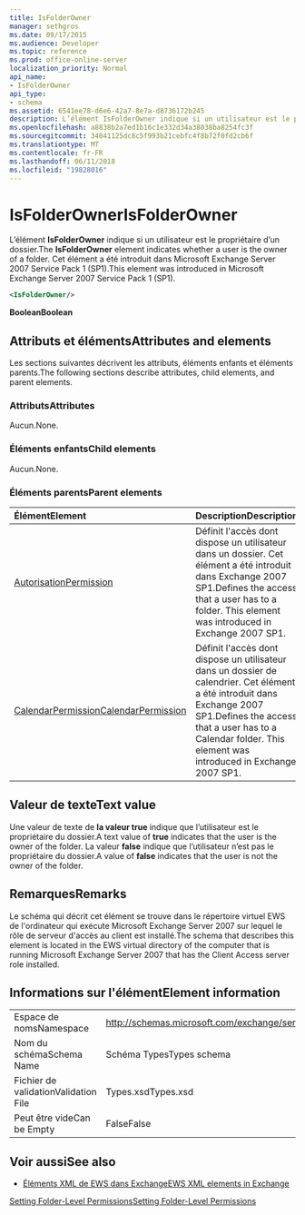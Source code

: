 ```yaml
---
title: IsFolderOwner
manager: sethgros
ms.date: 09/17/2015
ms.audience: Developer
ms.topic: reference
ms.prod: office-online-server
localization_priority: Normal
api_name:
- IsFolderOwner
api_type:
- schema
ms.assetid: 6541ee78-d6e6-42a7-8e7a-d8736172b245
description: L’élément IsFolderOwner indique si un utilisateur est le propriétaire d’un dossier. Cet élément a été introduit dans Microsoft Exchange Server 2007 Service Pack 1 (SP1).
ms.openlocfilehash: a8838b2a7ed1b16c1e332d34a38038ba8254fc3f
ms.sourcegitcommit: 34041125dc8c5f993b21cebfc4f8b72f0fd2cb6f
ms.translationtype: MT
ms.contentlocale: fr-FR
ms.lasthandoff: 06/11/2018
ms.locfileid: "19828016"
---
```

# <a name="isfolderowner"></a><span data-ttu-id="ab3e7-104">IsFolderOwner</span><span class="sxs-lookup"><span data-stu-id="ab3e7-104">IsFolderOwner</span></span>

<span data-ttu-id="ab3e7-105">L’élément **IsFolderOwner** indique si un utilisateur est le propriétaire d’un dossier.</span><span class="sxs-lookup"><span data-stu-id="ab3e7-105">The **IsFolderOwner** element indicates whether a user is the owner of a folder.</span></span> <span data-ttu-id="ab3e7-106">Cet élément a été introduit dans Microsoft Exchange Server 2007 Service Pack 1 (SP1).</span><span class="sxs-lookup"><span data-stu-id="ab3e7-106">This element was introduced in Microsoft Exchange Server 2007 Service Pack 1 (SP1).</span></span> 
  
```xml
<IsFolderOwner/>
```

 <span data-ttu-id="ab3e7-107">**Boolean**</span><span class="sxs-lookup"><span data-stu-id="ab3e7-107">**Boolean**</span></span>
## <a name="attributes-and-elements"></a><span data-ttu-id="ab3e7-108">Attributs et éléments</span><span class="sxs-lookup"><span data-stu-id="ab3e7-108">Attributes and elements</span></span>

<span data-ttu-id="ab3e7-109">Les sections suivantes décrivent les attributs, éléments enfants et éléments parents.</span><span class="sxs-lookup"><span data-stu-id="ab3e7-109">The following sections describe attributes, child elements, and parent elements.</span></span>
  
### <a name="attributes"></a><span data-ttu-id="ab3e7-110">Attributs</span><span class="sxs-lookup"><span data-stu-id="ab3e7-110">Attributes</span></span>

<span data-ttu-id="ab3e7-111">Aucun.</span><span class="sxs-lookup"><span data-stu-id="ab3e7-111">None.</span></span>
  
### <a name="child-elements"></a><span data-ttu-id="ab3e7-112">Éléments enfants</span><span class="sxs-lookup"><span data-stu-id="ab3e7-112">Child elements</span></span>

<span data-ttu-id="ab3e7-113">Aucun.</span><span class="sxs-lookup"><span data-stu-id="ab3e7-113">None.</span></span>
  
### <a name="parent-elements"></a><span data-ttu-id="ab3e7-114">Éléments parents</span><span class="sxs-lookup"><span data-stu-id="ab3e7-114">Parent elements</span></span>

|<span data-ttu-id="ab3e7-115">**Élément**</span><span class="sxs-lookup"><span data-stu-id="ab3e7-115">**Element**</span></span>|<span data-ttu-id="ab3e7-116">**Description**</span><span class="sxs-lookup"><span data-stu-id="ab3e7-116">**Description**</span></span>|
|:-----|:-----|
|[<span data-ttu-id="ab3e7-117">Autorisation</span><span class="sxs-lookup"><span data-stu-id="ab3e7-117">Permission</span></span>](permission.md) <br/> |<span data-ttu-id="ab3e7-p103">Définit l'accès dont dispose un utilisateur dans un dossier. Cet élément a été introduit dans Exchange 2007 SP1.</span><span class="sxs-lookup"><span data-stu-id="ab3e7-p103">Defines the access that a user has to a folder. This element was introduced in Exchange 2007 SP1.</span></span>  <br/> |
|[<span data-ttu-id="ab3e7-120">CalendarPermission</span><span class="sxs-lookup"><span data-stu-id="ab3e7-120">CalendarPermission</span></span>](calendarpermission.md) <br/> |<span data-ttu-id="ab3e7-p104">Définit l'accès dont dispose un utilisateur dans un dossier de calendrier. Cet élément a été introduit dans Exchange 2007 SP1.</span><span class="sxs-lookup"><span data-stu-id="ab3e7-p104">Defines the access that a user has to a Calendar folder. This element was introduced in Exchange 2007 SP1.</span></span>  <br/> |
   
## <a name="text-value"></a><span data-ttu-id="ab3e7-123">Valeur de texte</span><span class="sxs-lookup"><span data-stu-id="ab3e7-123">Text value</span></span>

<span data-ttu-id="ab3e7-124">Une valeur de texte de **la valeur true** indique que l’utilisateur est le propriétaire du dossier.</span><span class="sxs-lookup"><span data-stu-id="ab3e7-124">A text value of **true** indicates that the user is the owner of the folder.</span></span> <span data-ttu-id="ab3e7-125">La valeur **false** indique que l’utilisateur n’est pas le propriétaire du dossier.</span><span class="sxs-lookup"><span data-stu-id="ab3e7-125">A value of **false** indicates that the user is not the owner of the folder.</span></span> 
  
## <a name="remarks"></a><span data-ttu-id="ab3e7-126">Remarques</span><span class="sxs-lookup"><span data-stu-id="ab3e7-126">Remarks</span></span>

<span data-ttu-id="ab3e7-127">Le schéma qui décrit cet élément se trouve dans le répertoire virtuel EWS de l'ordinateur qui exécute Microsoft Exchange Server 2007 sur lequel le rôle de serveur d'accès au client est installé.</span><span class="sxs-lookup"><span data-stu-id="ab3e7-127">The schema that describes this element is located in the EWS virtual directory of the computer that is running Microsoft Exchange Server 2007 that has the Client Access server role installed.</span></span>
  
## <a name="element-information"></a><span data-ttu-id="ab3e7-128">Informations sur l'élément</span><span class="sxs-lookup"><span data-stu-id="ab3e7-128">Element information</span></span>

|||
|:-----|:-----|
|<span data-ttu-id="ab3e7-129">Espace de noms</span><span class="sxs-lookup"><span data-stu-id="ab3e7-129">Namespace</span></span>  <br/> |http://schemas.microsoft.com/exchange/services/2006/types  <br/> |
|<span data-ttu-id="ab3e7-130">Nom du schéma</span><span class="sxs-lookup"><span data-stu-id="ab3e7-130">Schema Name</span></span>  <br/> |<span data-ttu-id="ab3e7-131">Schéma Types</span><span class="sxs-lookup"><span data-stu-id="ab3e7-131">Types schema</span></span>  <br/> |
|<span data-ttu-id="ab3e7-132">Fichier de validation</span><span class="sxs-lookup"><span data-stu-id="ab3e7-132">Validation File</span></span>  <br/> |<span data-ttu-id="ab3e7-133">Types.xsd</span><span class="sxs-lookup"><span data-stu-id="ab3e7-133">Types.xsd</span></span>  <br/> |
|<span data-ttu-id="ab3e7-134">Peut être vide</span><span class="sxs-lookup"><span data-stu-id="ab3e7-134">Can be Empty</span></span>  <br/> |<span data-ttu-id="ab3e7-135">False</span><span class="sxs-lookup"><span data-stu-id="ab3e7-135">False</span></span>  <br/> |
   
## <a name="see-also"></a><span data-ttu-id="ab3e7-136">Voir aussi</span><span class="sxs-lookup"><span data-stu-id="ab3e7-136">See also</span></span>



- [<span data-ttu-id="ab3e7-137">Éléments XML de EWS dans Exchange</span><span class="sxs-lookup"><span data-stu-id="ab3e7-137">EWS XML elements in Exchange</span></span>](ews-xml-elements-in-exchange.md)


[<span data-ttu-id="ab3e7-138">Setting Folder-Level Permissions</span><span class="sxs-lookup"><span data-stu-id="ab3e7-138">Setting Folder-Level Permissions</span></span>](http://msdn.microsoft.com/library/c7530e86-5112-401c-b10a-9c054ae59f07%28Office.15%29.aspx)

